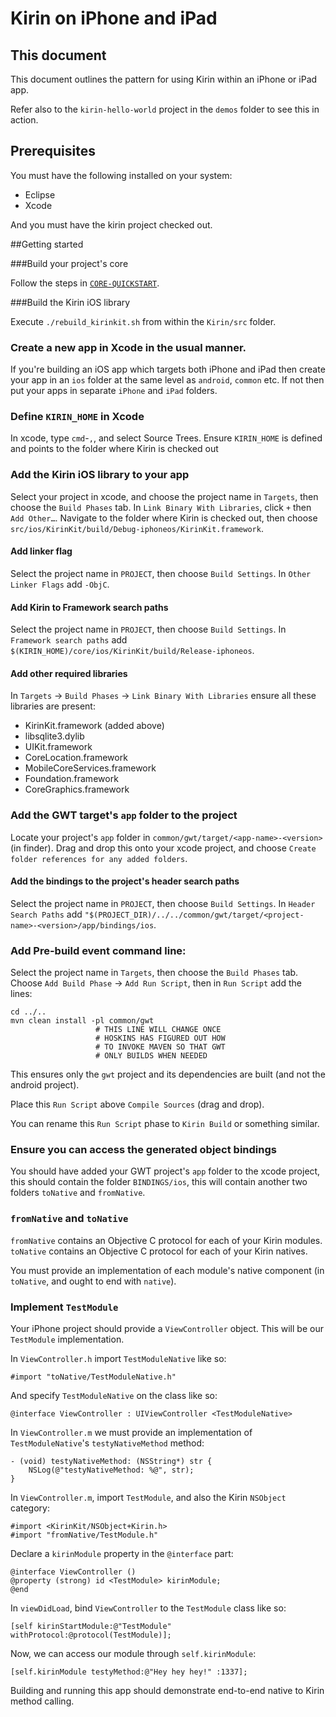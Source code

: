 # Kirin on iPhone and iPad

## This document
This document outlines the pattern for using Kirin within an iPhone or iPad app.

Refer also to the `kirin-hello-world` project in the `demos` folder to see this in action.

## Prerequisites
You must have the following installed on your system:

* Eclipse
* Xcode

And you must have the kirin project checked out.

##Getting started

###Build your project's core

Follow the steps in [`CORE-QUICKSTART`](01-CORE-QUICKSTART.md).

###Build the Kirin iOS library 

Execute `./rebuild_kirinkit.sh` from within the `Kirin/src` folder.

### Create a new app in Xcode in the usual manner.

If you're building an iOS app which targets both iPhone and iPad then create your app in an `ios` folder at the same level as `android`, `common` etc.  If not then put your apps in separate `iPhone` and `iPad` folders.

### Define `KIRIN_HOME` in Xcode
In xcode, type `cmd`-`,`, and select Source Trees.  Ensure `KIRIN_HOME` is defined and points to the folder where Kirin is checked out

### Add the Kirin iOS library to your app

Select your project in xcode, and choose the project name  in `Targets`, then choose the `Build Phases` tab.
In `Link Binary With Libraries`, click `+` then `Add Other…`.  Navigate to the folder where Kirin is checked out, then choose `src/ios/KirinKit/build/Debug-iphoneos/KirinKit.framework`.

#### Add linker flag

Select the project name in `PROJECT`, then choose `Build Settings`.  In `Other Linker Flags` add `-ObjC`.

#### Add Kirin to Framework search paths

Select the project name in `PROJECT`, then choose `Build Settings`.  In `Framework search paths` add `$(KIRIN_HOME)/core/ios/KirinKit/build/Release-iphoneos`.

#### Add other required libraries
In `Targets` -> `Build Phases` -> `Link Binary With Libraries` ensure all these libraries are present:

* KirinKit.framework (added above)
* libsqlite3.dylib
* UIKit.framework
* CoreLocation.framework
* MobileCoreServices.framework
* Foundation.framework
* CoreGraphics.framework

### Add the GWT target's `app` folder to the project

Locate your project's `app` folder in `common/gwt/target/<app-name>-<version>` (in finder).  Drag and drop this onto your xcode project, and choose `Create folder references for any added folders`.

#### Add the bindings to the project's header search paths

Select the project name in `PROJECT`, then choose `Build Settings`.  In `Header Search Paths` add `"$(PROJECT_DIR)/../../common/gwt/target/<project-name>-<version>/app/bindings/ios`.

### Add Pre-build event command line:

 Select the project name  in `Targets`, then choose the `Build Phases` tab.  Choose `Add Build Phase` -> `Add Run Script`, then in `Run Script` add the lines:
 
    cd ../..
    mvn clean install -pl common/gwt
                       # THIS LINE WILL CHANGE ONCE
                       # HOSKINS HAS FIGURED OUT HOW
                       # TO INVOKE MAVEN SO THAT GWT
                       # ONLY BUILDS WHEN NEEDED

This ensures only the `gwt` project and its dependencies are built (and not the android project).

Place this `Run Script` above `Compile Sources` (drag and drop).

You can rename this `Run Script` phase to `Kirin Build` or something similar.

### Ensure you can access the generated object bindings

You should have added your GWT project's `app` folder to the xcode project, this 
should contain the folder `BINDINGS/ios`, this will contain another two folders 
`toNative` and `fromNative`.  

### `fromNative` and `toNative`

`fromNative` contains an Objective C protocol for each of your Kirin modules.
`toNative` contains an Objective C protocol for each of your Kirin natives.

You must provide an implementation of each module's native component (in 
`toNative`, and ought to end with `native`).

### Implement `TestModule`

Your iPhone project should provide a `ViewController` object.  This will be our `TestModule` implementation.

In `ViewController.h` import `TestModuleNative` like so:

    #import "toNative/TestModuleNative.h"

And specify `TestModuleNative` on the class like so:

    @interface ViewController : UIViewController <TestModuleNative>

In `ViewController.m` we must provide an implementation of `TestModuleNative`'s `testyNativeMethod` method:

    - (void) testyNativeMethod: (NSString*) str {
        NSLog(@"testyNativeMethod: %@", str);
    }

In `ViewController.m`, import `TestModule`, and also the Kirin `NSObject` category:

    #import <KirinKit/NSObject+Kirin.h>
    #import "fromNative/TestModule.h"

Declare a `kirinModule` property in the `@interface` part:

    @interface ViewController ()
    @property (strong) id <TestModule> kirinModule;
    @end

In `viewDidLoad`, bind `ViewController` to the `TestModule` class like so:

    [self kirinStartModule:@"TestModule" withProtocol:@protocol(TestModule)];
    

Now, we can access our module through `self.kirinModule`:

    [self.kirinModule testyMethod:@"Hey hey hey!" :1337];

Building and running this app should demonstrate end-to-end native to Kirin method calling.